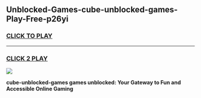 
## Unblocked-Games-cube-unblocked-games-Play-Free-p26yi
<h3>
<a href="https://premium76.site?title=cube-unblocked-games&ref=20A">CLICK TO PLAY</a></h3>
<hr>

<h3>
<a href="https://premium76.site?title=cube-unblocked-games&ref=20A">CLICK 2 PLAY</a>
  
</h3>

<a href="https://premium76.site?title=cube-unblocked-games&ref=20A"><img src="https://clearcache.store/games.png"></a>


**cube-unblocked-games games unblocked: Your Gateway to Fun and Accessible Online Gaming**
